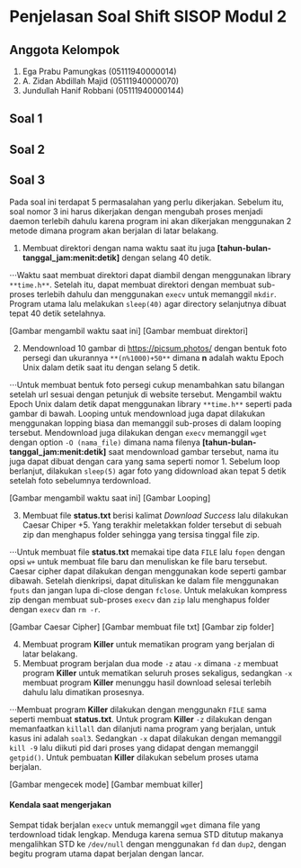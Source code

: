 # Penjelasan Soal Shift SISOP Modul 2
## Anggota Kelompok
1. Ega Prabu Pamungkas (05111940000014)
2. A. Zidan Abdillah Majid (05111940000070)
3. Jundullah Hanif Robbani (05111940000144)

## Soal 1

## Soal 2

## Soal 3
Pada soal ini terdapat 5 permasalahan yang perlu dikerjakan. Sebelum itu, soal nomor 3 ini harus dikerjakan dengan mengubah proses menjadi daemon terlebih dahulu karena program ini akan dikerjakan menggunakan 2 metode dimana program akan berjalan di latar belakang.
1. Membuat direktori dengan nama waktu saat itu juga **[tahun-bulan-tanggal_jam:menit:detik]** dengan selang 40 detik.

⋅⋅⋅Waktu saat membuat direktori dapat diambil dengan menggunakan library `**time.h**`. Setelah itu, dapat membuat direktori dengan membuat sub-proses terlebih dahulu dan menggunakan `execv` untuk memanggil `mkdir`. Program utama lalu melakukan `sleep(40)` agar directory selanjutnya dibuat tepat 40 detik setelahnya.

[Gambar mengambil waktu saat ini]
[Gambar membuat direktori]

2. Mendownload 10 gambar di https://picsum.photos/ dengan bentuk foto persegi dan ukurannya `**(n%1000)+50**` dimana **n** adalah waktu Epoch Unix dalam detik saat itu dengan selang 5 detik.

⋅⋅⋅Untuk membuat bentuk foto persegi cukup menambahkan satu bilangan setelah url sesuai dengan petunjuk di website tersebut. Mengambil waktu Epoch Unix dalam detik dapat menggunakan library `**time.h**` seperti pada gambar di bawah. Looping untuk mendownload juga dapat dilakukan menggunakan lopping biasa dan memanggil sub-proses di dalam looping tersebut. Mendownload juga dilakukan dengan `execv` memanggil `wget` dengan option `-O (nama_file)` dimana nama filenya **[tahun-bulan-tanggal_jam:menit:detik]** saat mendownload gambar tersebut, nama itu juga dapat dibuat dengan cara yang sama seperti nomor 1. Sebelum loop berlanjut, dilakukan `sleep(5)` agar foto yang didownload akan tepat 5 detik setelah foto sebelumnya terdownload.

[Gambar mengambil waktu saat ini]
[Gambar Looping]

3. Membuat file **status.txt** berisi kalimat _Download Success_ lalu dilakukan Caesar Chiper +5. Yang terakhir meletakkan folder tersebut di sebuah zip dan menghapus folder sehingga yang tersisa tinggal file zip.

⋅⋅⋅Untuk membuat file **status.txt** memakai tipe data `FILE` lalu `fopen` dengan opsi `w+` untuk membuat file baru dan menuliskan ke file baru tersebut. Caesar cipher dapat dilakukan dengan menggunakan kode seperti gambar dibawah. Setelah dienkripsi, dapat dituliskan ke dalam file menggunakan `fputs` dan jangan lupa di-close dengan `fclose`. Untuk melakukan kompress zip dengan membuat sub-proses `execv` dan `zip` lalu menghapus folder dengan `execv` dan `rm -r`.

[Gambar Caesar Cipher]
[Gambar membuat file txt]
[Gambar zip folder]

4. Membuat program **Killer** untuk mematikan program yang berjalan di latar belakang.
5. Membuat program berjalan dua mode `-z` atau `-x` dimana `-z` membuat program **Killer** untuk mematikan seluruh proses sekaligus, sedangkan `-x` membuat program **Killer** menunggu hasil download selesai terlebih dahulu lalu dimatikan prosesnya.

⋅⋅⋅Membuat program **Killer** dilakukan dengan menggunakn `FILE` sama seperti membuat **status.txt**. Untuk program **Killer** `-z` dilakukan dengan memanfaatkan `killall` dan dilanjuti nama program yang berjalan, untuk kasus ini adalah `soal3`. Sedangkan `-x` dapat dilakukan dengan memanggil `kill -9` lalu diikuti pid dari proses yang didapat dengan memanggil `getpid()`. Untuk pembuatan **Killer** dilakukan sebelum proses utama berjalan.

[Gambar mengecek mode]
[Gambar membuat killer]

#### Kendala saat mengerjakan
Sempat tidak berjalan `execv` untuk memanggil `wget` dimana file yang terdownload tidak lengkap. Menduga karena semua STD ditutup makanya mengalihkan STD ke `/dev/null` dengan menggunakan `fd` dan `dup2`, dengan begitu program utama dapat berjalan dengan lancar.